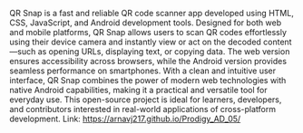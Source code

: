 QR Snap is a fast and reliable QR code scanner app developed using HTML, CSS, JavaScript, and Android development tools. 
Designed for both web and mobile platforms, QR Snap allows users to scan QR codes effortlessly using their device camera and instantly view or act on 
the decoded content—such as opening URLs, displaying text, or copying data. The web version ensures accessibility across browsers, while the Android version provides 
seamless performance on smartphones. With a clean and intuitive user interface, QR Snap combines the power of modern web technologies with native Android capabilities, 
making it a practical and versatile tool for everyday use. This open-source project is ideal for learners, developers, and contributors interested in real-world applications 
of cross-platform development.
Link: https://arnavj217.github.io/Prodigy_AD_05/
